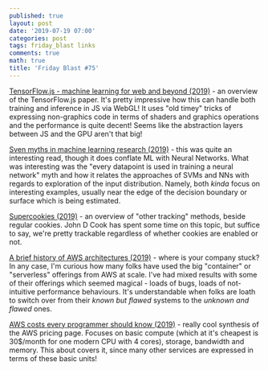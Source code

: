 ```yaml
---
published: true
layout: post
date: '2019-07-19 07:00'
categories: post
tags: friday_blast links
comments: true
math: true
title: 'Friday Blast #75'
---
```

[TensorFlow.js - machine learning for web and beyond (2019)](https://blog.acolyer.org/2019/02/04/tensorflow-js-machine-learning-for-the-web-and-beyond/) - an overview of the TensorFlow.js paper. It's pretty impressive how this can handle both training and inference in JS via WebGL! It uses "old timey" tricks of expressing non-graphics code in terms of shaders and graphics operations and the performance is quite decent! Seems like the abstraction layers between JS and the GPU aren't that big!

[Sven myths in machine learning research (2019)](https://crazyoscarchang.github.io/2019/02/16/seven-myths-in-machine-learning-research/) - this was quite an interesting read, though it does conflate ML with Neural Networks. What was interesting was the "every datapoint is used in training a neural network" myth and how it relates the approaches of SVMs and NNs with regards to exploration of the input distribution. Namely, both _kinda_ focus on interesting examples, usually near the edge of the decision boundary or surface which is being estimated.

[Supercookies (2019)](https://www.johndcook.com/blog/2019/02/08/supercookies/) - an overview of "other tracking" methods, beside regular cookies. John D Cook has spent some time on this topic, but suffice to say, we're pretty trackable regardless of whether cookies are enabled or not.

[A brief history of AWS architectures (2019)](https://cloudonaut.io/a-brief-history-of-aws-architectures/) - where is your company stuck? In any case, I'm curious how many folks have used the big "container" or "serverless" offerings from AWS at scale. I've had mixed results with some of their offerings which seemed magical - loads of bugs, loads of not-intuitive performance behaviours. It's understandable when folks are loath to switch over from their _known but flawed_ systems to the _unknown and flawed_ ones.

[AWS costs every programmer should know (2019)](https://david-codes.hatanian.com/2019/06/09/aws-costs-every-programmer-should-now.html) - really cool synthesis of the AWS pricing page. Focuses on basic compute (which at it's cheapest is 30$/month for one modern CPU with 4 cores), storage, bandwidth and memory. This about covers it, since many other services are expressed in terms of these basic units!
